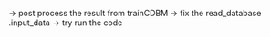 -> post process the result from trainCDBM
-> fix the read_database .input_data
-> try run the code 

